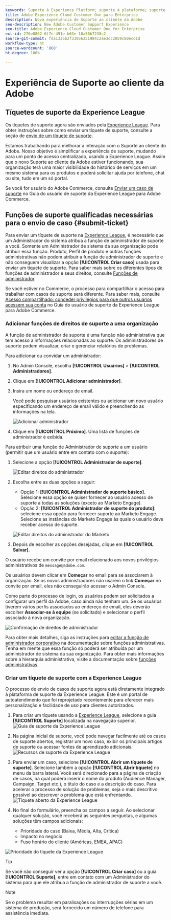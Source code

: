```yaml
---
keywords: Suporte à Experience Platform; suporte à plataforma; suporte a serviços inteligentes; suporte à ia do cliente; suporte à ia de atribuição; suporte a rtcdp; enviar tíquete de suporte, suporte ao cliente
title: Adobe Experience Cloud Customer One para Enterprise
description: Nova experiência de Suporte ao cliente da Adobe
seo-description: New Adobe Customer Support Experience
seo-title: Adobe Experience Cloud Customer One for Enterprise
exl-id: 276e0862-6f7e-491e-b63e-10a50b7238c2
source-git-commit: fda1336b2f33056351984c2ae3dc2059c80ec61d
workflow-type: ht
source-wordcount: '860'
ht-degree: 100%

---
```


# Experiência de Suporte ao cliente da Adobe

## Tíquetes de suporte da Experience League

Os tíquetes de suporte agora são enviados pela [Experience League](https://experienceleague.adobe.com/home?lang=pt-BR#support). Para obter instruções sobre como enviar um tíquete de suporte, consulte a seção de [envio de um tíquete de suporte](#create-a-support-ticket-with-experience-league).

Estamos trabalhando para melhorar a interação com o Suporte ao cliente do Adobe. Nosso objetivo é simplificar a experiência de suporte, mudando para um ponto de acesso centralizado, usando a Experience League. Assim que o novo Suporte ao cliente da Adobe estiver funcionando, sua organização terá uma maior visibilidade do histórico de serviços em um mesmo sistema para os produtos e poderá solicitar ajuda por telefone, chat ou site, tudo em um só portal.

Se você for usuário do Adobe Commerce, consulte [Enviar um caso de suporte](https://experienceleague.adobe.com/pt-br/docs/commerce-knowledge-base/kb/help-center-guide/magento-help-center-user-guide#support-case) no Guia do usuário de suporte da Experience League para Adobe Commerce.

## Funções de suporte qualificadas necessárias para o envio de caso {#submit-ticket}

Para enviar um tíquete de suporte na [Experience League](https://experienceleague.adobe.com/home?lang=pt-BR#support), é necessário que um Administrador do sistema atribua a função de administrador de suporte a você. Somente um Administrador de sistema da sua organização pode atribuir essa função. Produto, Perfil de produto e outras funções administrativas não podem atribuir a função de administrador de suporte e não conseguem visualizar a opção **[!UICONTROL Criar caso]** usada para enviar um tíquete de suporte. Para saber mais sobre os diferentes tipos de funções de administrador e seus direitos, consulte [Funções de administrador](admin-roles.md).

Se você estiver no Commerce, o processo para compartilhar o acesso para trabalhar com casos de suporte será diferente. Para saber mais, consulte [Acesso compartilhado: conceder privilégios para que outros usuários acessem sua conta](https://experienceleague.adobe.com/pt-br/docs/commerce-knowledge-base/kb/help-center-guide/magento-help-center-user-guide#shared-access) no Guia do usuário de suporte da Experience League para Adobe Commerce.

### Adicionar funções de direitos de suporte a uma organização

A função de administrador de suporte é uma função não administrativa que tem acesso a informações relacionadas ao suporte. Os administradores de suporte podem visualizar, criar e gerenciar relatórios de problemas.

Para adicionar ou convidar um administrador:

1. No Admin Console, escolha **[!UICONTROL Usuários]** > **[!UICONTROL Administradores]**.
1. Clique em **[!UICONTROL Adicionar administrador]**.
1. Insira um nome ou endereço de email.

   Você pode pesquisar usuários existentes ou adicionar um novo usuário especificando um endereço de email válido e preenchendo as informações na tela.

   ![Adicionar administrador](assets/admin-console-add-admin.png)

1. Clique em **[!UICONTROL Próximo]**. Uma lista de funções de administrador é exibida.

Para atribuir uma função de Administrador de suporte a um usuário (permitir que um usuário entre em contato com o suporte):

1. Selecione a opção **[!UICONTROL Administrador de suporte]**.

   ![Editar direitos do administrador](assets/edit-admin-rights.png)

1. Escolha entre as duas opções a seguir:

   * Opção 1: **[!UICONTROL Administrador de suporte básico]**. Selecione essa opção se quiser fornecer ao usuário acesso de suporte a todas as soluções (exceto ao Marketo Engage).
   * Opção 2: **[!UICONTROL Administrador de suporte do produto]**: selecione essa opção para fornecer suporte ao Marketo Engage. Selecione as instâncias do Marketo Engage às quais o usuário deve receber acesso de suporte.

   ![Editar direitos do administrador do Marketo](assets/edit-admin-rights-advanced.png)

1. Depois de escolher as opções desejadas, clique em **[!UICONTROL Salvar]**.

O usuário recebe um convite por email relacionado aos novos privilégios administrativos de `message@adobe.com`.

Os usuários devem clicar em **Começar** no email para se associarem à organização. Se os novos administradores não usarem o link **Começar** no convite por email, eles não conseguirão acessar o Admin Console.

Como parte do processo de login, os usuários podem ser solicitados a configurar um perfil da Adobe, caso ainda não tenham um. Se os usuários tiverem vários perfis associados ao endereço de email, eles deverão escolher **Associar-se à equipe** (se solicitado) e selecionar o perfil associado à nova organização.

![Confirmação de direitos de administrador](assets/admin-rights-confirmation.png)

Para obter mais detalhes, siga as instruções para [editar a função de administrador corporativo](admin-roles.md#add-enterprise-role) na documentação sobre funções administrativas. Tenha em mente que essa função só poderá ser atribuída por um administrador de sistema da sua organização. Para obter mais informações sobre a hierarquia administrativa, visite a documentação sobre [funções administrativas](admin-roles.md).

### Criar um tíquete de suporte com a Experience League

O processo de envio de casos de suporte agora está diretamente integrado à plataforma de suporte da Experience League. Este é um portal de autoatendimento que foi reprojetado recentemente para oferecer mais personalização e facilidade de uso para clientes autorizados.

1. Para criar um tíquete usando a [Experience League](https://experienceleague.adobe.com/home?lang=pt-BR#support), selecione a guia **[!UICONTROL Suporte]** localizada na navegação superior.
   ![Guia de suporte da Experience League](./assets/experience-league-support-tab.png)
1. Na página inicial de suporte, você pode navegar facilmente até os casos de suporte abertos, registrar um novo caso, exibir os principais artigos de suporte ou acessar fontes de aprendizado adicionais.
   ![Recursos de suporte da Experience League](./assets/experience-league-support-resources.png)
1. Para enviar um caso, selecione **[!UICONTROL Abrir um tíquete de suporte]**. Selecione também a opção **[!UICONTROL Abrir tíquete]** no menu da barra lateral. Você será direcionado para a página de criação de casos, na qual poderá inserir o nome do produto (Audience Manager, Campaign, Target etc.), o título do caso e a descrição do caso. Para acelerar o processo de solução de problemas, seja o mais descritivo possível ao descrever o problema que está enfrentando.
   ![Tíquete aberto da Experience League](./assets/experience-league-open-ticket.png)
1. No final do formulário, preencha os campos a seguir. Ao selecionar qualquer solução, você receberá as seguintes perguntas, e algumas soluções têm campos adicionais:

   * Prioridade do caso (Baixa, Média, Alta, Crítica)
   * Impacto no negócio
   * Fuso horário do cliente (Américas, EMEA, APAC)

![Prioridade do tíquete da Experience League](./assets/experience-league-ticket-priority.png)

>[!TIP]
>
> Se você não conseguir ver a opção **[!UICONTROL Criar caso]** ou a guia **[!UICONTROL Suporte]**, entre em contato com um Administrador do sistema para que ele atribua a função de administrador de suporte a você.








>[!NOTE]
>
> Se o problema resultar em paralisações ou interrupções sérias em um sistema de produção, será fornecido um número de telefone para assistência imediata.




<!--

## What About the Legacy Systems?

New Tickets/Cases will no longer be able to be submitted in legacy systems as of May 11th.  The [Admin Console](https://adminconsole.adobe.com/) will be used to submit new tickets/cases.

### Existing Tickets/Cases

* Between May 11th and May 20th the legacy systems will remain available to work existing tickets/cases to completion.
* Beginning May 20th the support team will migrate remaining open cases from the legacy systems to the new support experience.  You will receive an email notification regarding how to contact support to continue to work these cases.
-->
